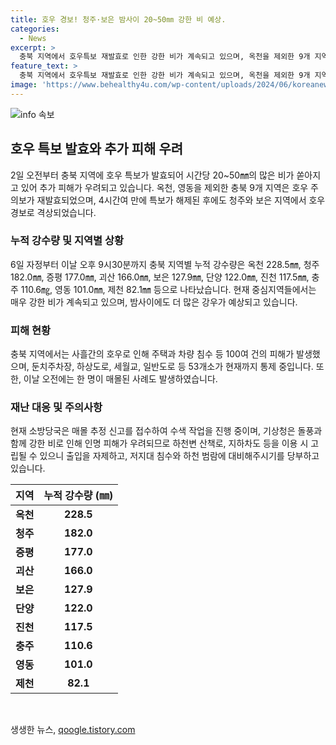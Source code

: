 ```yaml
---
title: 호우 경보! 청주·보은 밤사이 20~50㎜ 강한 비 예상.
categories:
  - News
excerpt: >
  충북 지역에서 호우특보 재발효로 인한 강한 비가 계속되고 있으며, 옥천을 제외한 9개 지역에 호우 주의보가 발령되었다. 특히 청주, 보은, 진천, 음성, 충주를 중심으로 시간당 10~50㎜의 강한 비가 이어지고 있으며, 충북에는 사흘간의 비로 인해 주택 침수, 차량 침수, 수목 전도 등 100여건의 피해가 발생했다. 현재 인명 피해는 확인되지 않았지만, 추가 피해가 우려되고 있으므로 주변 상황을 주의 깊게 살펴보아야 한다.
feature_text: >
  충북 지역에서 호우특보 재발효로 인한 강한 비가 계속되고 있으며, 옥천을 제외한 9개 지역에 호우 주의보가 발령되었다. 특히 청주, 보은, 진천, 음성, 충주를 중심으로 시간당 10~50㎜의 강한 비가 이어지고 있으며, 충북에는 사흘간의 비로 인해 주택 침수, 차량 침수, 수목 전도 등 100여건의 피해가 발생했다. 현재 인명 피해는 확인되지 않았지만, 추가 피해가 우려되고 있으므로 주변 상황을 주의 깊게 살펴보아야 한다.
image: 'https://www.behealthy4u.com/wp-content/uploads/2024/06/koreanews.jpg'
---
```


<p><img src="https://www.behealthy4u.com/wp-content/uploads/2024/06/koreanews.jpg" alt="info 속보" /></p>

<h2 data-ke-size="size26">호우 특보 발효와 추가 피해 우려</h2>

<p data-ke-size="size16">2일 오전부터 충북 지역에 호우 특보가 발효되어 시간당 20~50㎜의 많은 비가 쏟아지고 있어 추가 피해가 우려되고 있습니다. 옥천, 영동을 제외한 충북 9개 지역은 호우 주의보가 재발효되었으며, 4시간여 만에 특보가 해제된 후에도 청주와 보은 지역에서 호우 경보로 격상되었습니다.</p>

<h3>누적 강수량 및 지역별 상황</h3>

<p data-ke-size="size16">6일 자정부터 이날 오후 9시30분까지 충북 지역별 누적 강수량은 옥천 228.5㎜, 청주 182.0㎜, 증평 177.0㎜, 괴산 166.0㎜, 보은 127.9㎜, 단양 122.0㎜, 진천 117.5㎜, 충주 110.6㎎, 영동 101.0㎜, 제천 82.1㎜ 등으로 나타났습니다. 현재 중심지역들에서는 매우 강한 비가 계속되고 있으며, 밤사이에도 더 많은 강우가 예상되고 있습니다.</p>

<h3>피해 현황</h3>

<p data-ke-size="size16">충북 지역에서는 사흘간의 호우로 인해 주택과 차량 침수 등 100여 건의 피해가 발생했으며, 둔치주차장, 하상도로, 세월교, 일반도로 등 53개소가 현재까지 통제 중입니다. 또한, 이날 오전에는 한 명이 매몰된 사례도 발생하였습니다.</p>

<h3>재난 대응 및 주의사항</h3>

<p data-ke-size="size16">현재 소방당국은 매몰 추정 신고를 접수하여 수색 작업을 진행 중이며, 기상청은 돌풍과 함께 강한 비로 인해 인명 피해가 우려되므로 하천변 산책로, 지하차도 등을 이용 시 고립될 수 있으니 출입을 자제하고, 저지대 침수와 하천 범람에 대비해주시기를 당부하고 있습니다.</p>

<table>
    <thead>
        <tr>
            <th style="text-align: center;">지역</th>
            <th style="text-align: center;">누적 강수량 (㎜)</th>
        </tr>
    </thead>
    <tbody>
        <tr>
            <td style="text-align: center;"><b>옥천</b></td>
            <td style="text-align: center;"><b>228.5</b></td>
        </tr>
        <tr>
            <td style="text-align: center;"><b>청주</b></td>
            <td style="text-align: center;"><b>182.0</b></td>
        </tr>
        <tr>
            <td style="text-align: center;"><b>증평</b></td>
            <td style="text-align: center;"><b>177.0</b></td>
        </tr>
        <tr>
            <td style="text-align: center;"><b>괴산</b></td>
            <td style="text-align: center;"><b>166.0</b></td>
        </tr>
        <tr>
            <td style="text-align: center;"><b>보은</b></td>
            <td style="text-align: center;"><b>127.9</b></td>
        </tr>
        <tr>
            <td style="text-align: center;"><b>단양</b></td>
            <td style="text-align: center;"><b>122.0</b></td>
        </tr>
        <tr>
            <td style="text-align: center;"><b>진천</b></td>
            <td style="text-align: center;"><b>117.5</b></td>
        </tr>
        <tr>
            <td style="text-align: center;"><b>충주</b></td>
            <td style="text-align: center;"><b>110.6</b></td>
        </tr>
        <tr>
            <td style="text-align: center;"><b>영동</b></td>
            <td style="text-align: center;"><b>101.0</b></td>
        </tr>
        <tr>
            <td style="text-align: center;"><b>제천</b></td>
            <td style="text-align: center;"><b>82.1</b></td>
        </tr>
    </tbody>
</table>

<p data-ke-size="size16">&nbsp;</p>
생생한 뉴스, <a href="https://qoogle.tistory.com" rel="dofollow">qoogle.tistory.com</a>


